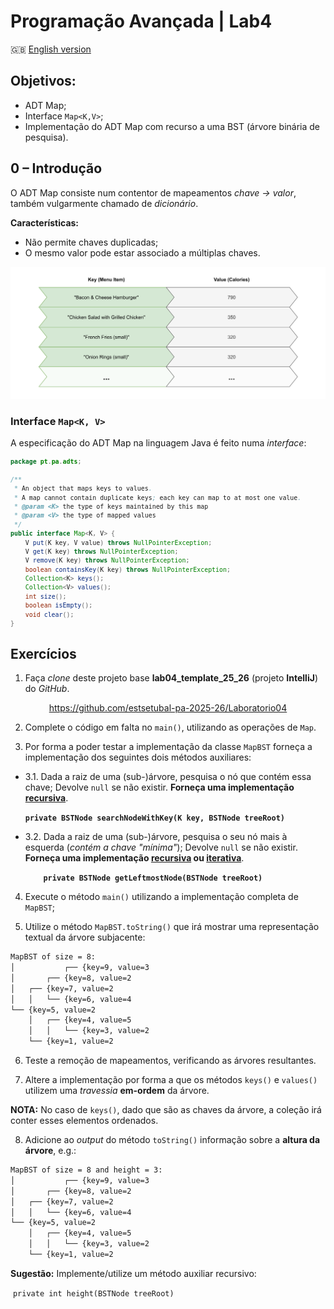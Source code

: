 # Programação Avançada | Lab4

:gb: [English version](README_EN.md)

## Objetivos:

- ADT Map;
- Interface `Map<K,V>`;
- Implementação do ADT Map com recurso a uma BST (árvore binária de pesquisa).



## 0 – Introdução

O ADT Map consiste num contentor de mapeamentos *chave &rarr; valor*, também vulgarmente chamado de *dicionário*.

**Características:**

- Não permite chaves duplicadas;
- O mesmo valor pode estar associado a múltiplas chaves.

![](images/adt-map.png)


### Interface `Map<K, V>`

A especificação do ADT Map na linguagem Java é feito numa *interface*:

<small>

```java
package pt.pa.adts;

/**
 * An object that maps keys to values.
 * A map cannot contain duplicate keys; each key can map to at most one value.
 * @param <K> the type of keys maintained by this map
 * @param <V> the type of mapped values
 */
public interface Map<K, V> {
    V put(K key, V value) throws NullPointerException;
    V get(K key) throws NullPointerException;
    V remove(K key) throws NullPointerException;
    boolean containsKey(K key) throws NullPointerException;
    Collection<K> keys();
    Collection<V> values();
    int size();
    boolean isEmpty();
    void clear();
}
```

</small>



## Exercícios

1. Faça *clone* deste projeto base **lab04_template_25_26** (projeto **IntelliJ**) do *GitHub*.

<p align="center">
	<a href="https://github.com/estsetubal-pa-2025-26/Laboratorio04">https://github.com/estsetubal-pa-2025-26/Laboratorio04</a>
</p>

2. Complete o código em falta no `main()`, utilizando as operações de `Map`.

   

3. Por forma a poder testar a implementação da classe `MapBST` forneça a implementação dos seguintes dois métodos auxiliares:

* 3.1\. Dada a raiz de uma (sub-)árvore, pesquisa o nó que contém essa chave; Devolve `null` se não existir. **Forneça uma implementação <u>recursiva</u>**.

  ​        **`private BSTNode searchNodeWithKey(K key, BSTNode treeRoot)`**

  

- 3.2\. Dada a raiz de uma (sub-)árvore, pesquisa o seu nó mais à esquerda (*contém a chave "mínima"*); Devolve `null` se não existir. **Forneça uma implementação <u>recursiva</u> ou <u>iterativa</u>**.

  **`    private BSTNode getLeftmostNode(BSTNode treeRoot)`**

  

4. Execute o método `main()` utilizando a implementação completa de `MapBST`;

   

5. Utilize o método `MapBST.toString()` que irá mostrar uma representação textual da árvore subjacente:

```bash
MapBST of size = 8:
│           ┌── {key=9, value=3
│       ┌── {key=8, value=2
│   ┌── {key=7, value=2
│   │   └── {key=6, value=4
└── {key=5, value=2
    │   ┌── {key=4, value=5
    │   │   └── {key=3, value=2
    └── {key=1, value=2
```



6. Teste a remoção de mapeamentos, verificando as árvores resultantes.

   

7. Altere a implementação por forma a que os métodos `keys()` e `values()` utilizem uma *travessia* **em-ordem** da árvore.

**NOTA:** No caso de `keys()`, dado que são as chaves da árvore, a coleção irá conter esses elementos ordenados.



8. Adicione ao *output* do método `toString()` informação sobre a **altura da árvore**, e.g.:

```bash
MapBST of size = 8 and height = 3:
│           ┌── {key=9, value=3
│       ┌── {key=8, value=2
│   ┌── {key=7, value=2
│   │   └── {key=6, value=4
└── {key=5, value=2
    │   ┌── {key=4, value=5
    │   │   └── {key=3, value=2
    └── {key=1, value=2
```

**Sugestão:** Implemente/utilize um método auxiliar recursivo:

​		`private int height(BSTNode treeRoot)`

